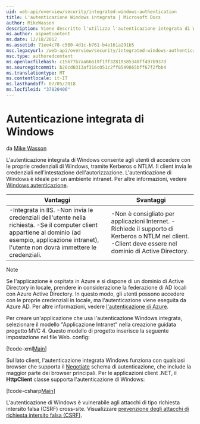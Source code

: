```yaml
---
uid: web-api/overview/security/integrated-windows-authentication
title: L'autenticazione Windows integrata | Microsoft Docs
author: MikeWasson
description: Viene descritto l'utilizzo l'autenticazione integrata di Windows nell'API Web ASP.NET.
ms.author: aspnetcontent
ms.date: 12/18/2012
ms.assetid: 71ee4c78-c500-4d1c-b761-b4e161a291b5
msc.legacyurl: /web-api/overview/security/integrated-windows-authentication
msc.type: authoredcontent
ms.openlocfilehash: c15677b7aa66619f1ff32819585340ff497b937d
ms.sourcegitcommit: b28cd0313af316c051c2ff8549865bff67f2fbb4
ms.translationtype: MT
ms.contentlocale: it-IT
ms.lasthandoff: 07/05/2018
ms.locfileid: "37820406"
---
```

<a name="integrated-windows-authentication"></a>Autenticazione integrata di Windows
====================
da [Mike Wasson](https://github.com/MikeWasson)

L'autenticazione integrata di Windows consente agli utenti di accedere con le proprie credenziali di Windows, tramite Kerberos o NTLM. Il client invia le credenziali nell'intestazione dell'autorizzazione. L'autenticazione di Windows è ideale per un ambiente intranet. Per altre informazioni, vedere [Windows autenticazione](https://www.iis.net/configreference/system.webserver/security/authentication/windowsauthentication).

| Vantaggi | Svantaggi |
| --- | --- |
| -Integrata in IIS. -Non invia le credenziali dell'utente nella richiesta. -Se il computer client appartiene al dominio (ad esempio, applicazione intranet), l'utente non dovrà immettere le credenziali. | -Non è consigliato per applicazioni Internet. -Richiede il supporto di Kerberos o NTLM nel client. -Client deve essere nel dominio di Active Directory. |

> [!NOTE]
> Se l'applicazione è ospitata in Azure e si dispone di un dominio di Active Directory in locale, prendere in considerazione la federazione di AD locali con Azure Active Directory. In questo modo, gli utenti possono accedere con le proprie credenziali in locale, ma l'autenticazione viene eseguita da Azure AD. Per altre informazioni, vedere [l'autenticazione di Azure](../../../visual-studio/overview/2012/windows-azure-authentication.md).


Per creare un'applicazione che usa l'autenticazione Windows integrata, selezionare il modello "Applicazione Intranet" nella creazione guidata progetto MVC 4. Questo modello di progetto inserisce la seguente impostazione nel file Web. config:

[!code-xml[Main](integrated-windows-authentication/samples/sample1.xml)]

Sul lato client, l'autenticazione integrata Windows funziona con qualsiasi browser che supporta il [Negotiate](http://www.ietf.org/rfc/rfc4559.txt) schema di autenticazione, che include la maggior parte dei browser principali. Per le applicazioni client .NET, il **HttpClient** classe supporta l'autenticazione di Windows:

[!code-csharp[Main](integrated-windows-authentication/samples/sample2.cs)]

L'autenticazione di Windows è vulnerabile agli attacchi di tipo richiesta intersito falsa (CSRF) cross-site. Visualizzare [prevenzione degli attacchi di richiesta intersito falsa (CSRF)](preventing-cross-site-request-forgery-csrf-attacks.md).
